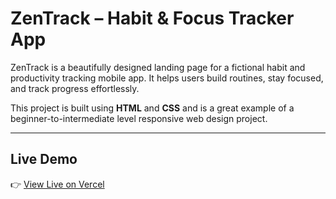 #  ZenTrack – Habit & Focus Tracker App

ZenTrack is a beautifully designed landing page for a fictional habit and productivity tracking mobile app. It helps users build routines, stay focused, and track progress effortlessly.

This project is built using **HTML** and **CSS** and is a great example of a beginner-to-intermediate level responsive web design project.

---

##  Live Demo

👉 [View Live on Vercel](https://temperature-converter-theta-wheat.vercel.app/)  
